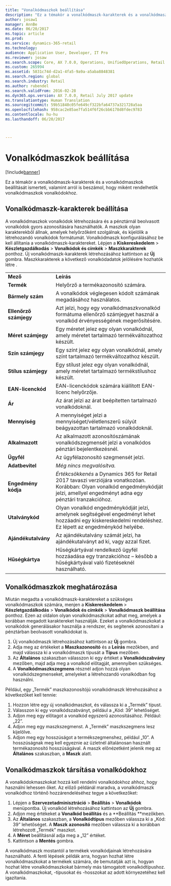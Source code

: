 ```yaml
---
title: "Vonalkódmaszkok beállítása"
description: "Ez a témakör a vonalkódmaszk-karakterek és a vonalkódmaszkok beállítását ismerteti, valamint arról is beszámol, hogy miként rendelhetők vonalkódmaszkok vonalkódokhoz."
author: josaw1
manager: AnnBe
ms.date: 06/20/2017
ms.topic: article
ms.prod: 
ms.service: dynamics-365-retail
ms.technology: 
audience: Application User, Developer, IT Pro
ms.reviewer: josaw
ms.search.scope: Core, AX 7.0.0, Operations, UnifiedOperations, Retail
ms.custom: 265994
ms.assetid: 5831c74d-d2a1-4fa5-9a9a-a5aba8848381
ms.search.region: global
ms.search.industry: Retail
ms.author: rubendel
ms.search.validFrom: 2016-02-28
ms.dyn365.ops.version: AX 7.0.0, Retail July 2017 update
ms.translationtype: Human Translation
ms.sourcegitcommit: 59b51840c05fe649cf322bfa64737a321728a5aa
ms.openlocfilehash: 958cac2e85ae7fa514f6f26cbb6178d8fdec9783
ms.contentlocale: hu-hu
ms.lasthandoff: 06/20/2017



---
```


# <a name="set-up-bar-code-masks"></a>Vonalkódmaszkok beállítása

[!include[banner](includes/banner.md)]


Ez a témakör a vonalkódmaszk-karakterek és a vonalkódmaszkok beállítását ismerteti, valamint arról is beszámol, hogy miként rendelhetők vonalkódmaszkok vonalkódokhoz.

<a name="set-up-bar-code-mask-characters"></a>Vonalkódmaszk-karakterek beállítása
-------------------------------

A vonalkódmaszkok vonalkódok létrehozására és a pénztárnál beolvasott vonalkódok gyors azonosítására használhatók. A maszkok olyan karakterekből állnak, amelyek helyőrzőként szolgálnak, és kijelölik a létrehozandó vonalkódok formátumát. Vonalkódmaszk konfigurálásához be kell állítania a vonalkódmaszk-karaktereket. Lépjen a **Kiskereskedelem** &gt; **Készletgazdálkodás** &gt; **Vonalkódok és címkék** &gt; **Maszkkarakterek** ponthoz. Új vonalkódmaszk-karakterek létrehozásához kattintson az **Új** gombra. Maszkkarakterek a következő vonalkódadatok jelölésére hozhatók létre .

|                      |                                                                                                                 |
|----------------------|-----------------------------------------------------------------------------------------------------------------|
| **Mező**            | **Leírás**                                                                                                 |
| **Termék**          | Helyőrző a termékazonosító számára.                                                                                     |
| **Bármely szám**       | A vonalkódok véglegesen kódolt számának megadásához használatos.                                                  |
| **Ellenőrző számjegy**      | Azt jelzi, hogy egy vonalkódmaszkvonalkód formátuma ellenőrző számjegyet használ a vonalkód érvényességének megerősítésére. |
| **Méret számjegy**       | Egy méretet jelez egy olyan vonalkódnál, amely méretet tartalmazó termékváltozathoz készült.                                 |
| **Szín számjegy**      | Egy színt jelez egy olyan vonalkódnál, amely színt tartalmazó termékváltozathoz készült.                               |
| **Stílus számjegy**      | Egy stílust jelez egy olyan vonalkódnál, amely méretet tartalmazó termékstílushoz készült.                             |
| **EAN-licenckód** | EAN-licenckódok számára kiállított EAN-licenc helyőrzője.                                                       |
| **Ár**            | Az árat jelzi az árat beépítetten tartalmazó vonalkódoknál.                                                                   |
| **Mennyiség**         | A mennyiséget jelzi a mennyiséget/véletlenszerű súlyút beágyazottan tartalmazó vonalkódoknál.                                                |
| **Alkalmazott**         | Az alkalmazott azonosítószámának vonalkódszegmensét jelzi a vonalkódos pénztári bejelentkezésnél.                                  |
| **Ügyfél**         | Az ügyfélazonosító szegmensét jelzi.                                                                                  |
| **Adatbevitel**       | *Még nincs megvalósítva.*                                                                                          |
| **Engedmény kódja**    | *Értékcsökkenés* a Dynamics 365 for Retail 2017 tavaszi verziójára vonatkozóan. Korábban: Olyan vonalkód engedménykódját jelzi, amellyel engedményt adna egy pénztári tranzakcióhoz.                                                                   |
| **Utalványkód**      | Olyan vonalkód engedménykódját jelzi, amelynek segítségével engedményt lehet hozzáadni egy kiskereskedelmi rendeléshez. Ez lépett az engedménykód helyébe.     |
| **Ajándékutalvány**        | Az ajándékutalvány számát jelzi, ha ajándékutalványt ad ki, vagy azzal fizet.                                               |
| **Hűségkártya**     | Hűségkártyával rendelkező ügyfél hozzáadása egy tranzakcióhoz – később a hűségkártyával való fizetéseknél használható.                             |

## <a name="define-bar-code-masks"></a>Vonalkódmaszkok meghatározása
Miután megadta a vonalkódmaszk-karaktereket a szükséges vonalkódmaszkok számára, menjen a **Kiskereskedelem** &gt; **Készletgazdálkodás** &gt; **Vonalkódok és címkék** &gt; **Vonalkódmaszk beállítása** ponthoz. Ezen az oldalon olyan vonalkódmaszkokat adhat meg, amelyek a korábban megadott karaktereket használják. Ezeket a vonalkódmaszkokat a vonalkódok generálásakor használja a rendszer, és segítenek azonosítani a pénztárban beolvasott vonalkódokat is.

1.  Új vonalkódmaszk létrehozásához kattintson az **Új** gombra.
2.  Adja meg az értékeket a **Maszkazonosító** és a **Leírás** mezőkben, and majd válassza ki a vonalkódmaszk típusát a **Típus** mezőben.
3.  Az **Általános** szakaszban válasszon ki egy értéket a **Vonalkódszabvány** mezőben, majd adja meg a vonalkód előtagját, amennyiben szükséges.
4.  A **Vonalkódmaszkszegmens** résznél adjon hozzá olyan vonalkódszegmenseket, amelyeket a létrehozandó vonalkódban fog használni.

Például, egy „Termék” maszkazonosítójú vonalkódmaszk létrehozásához a következőket kell tennie:

1.  Hozzon létre egy új vonalkódmaszkot, és válassza ki a „Termék” típust.
2.  Válasszon ki egy vonalkódszabványt, például a „Kód: 39” lehetőséget.
3.  Adjon meg egy előtagot a vonalkód egyszerű azonosításához. Például: „22”.
4.  Adjon meg egy maszkszegmenst. A „Termék” maszkszegmens lesz kijelölve.
5.  Adjon meg egy hosszúságot a termékszegmenshez, például „10”. A hosszúságnak meg kell egyeznie az üzletnél általánosan használt termékazonosító hosszúságával. A maszk előnézetként jelenik meg az **Általános** szakaszban, a **Maszk** alatt.

## <a name="assign-bar-code-masks-to-bar-codes"></a>Vonalkódmaszkok társítása vonalkódokhoz
A vonalkódokmaszkokat hozzá kell rendelni vonalkódokhoz ahhoz, hogy használni lehessen őket. Az előző példánál maradva, a vonalkódmaszk vonalkódhoz történő hozzárendeléséhez tegye a következőket:

1.  Lépjen a **Szervezetadminisztráció** &gt; **Beállítás** &gt; **Vonalkódok** menüpontba. Új vonalkód létrehozásához kattintson az **Új** gombra.
2.  Adjon meg értékeket a **Vonalkód** **beállítás** és a **Beállítás **mezőkben.
3.  Az **Általános** szakaszban, a **Vonalkódtípus** mezőben válassza ki a „Kód: 39” lehetőséget. A **Maszk** **azonosító** mezőben válassza ki a korábban létrehozott „Termék” maszkot.
4.  A **Méret** beállításnál adja meg a „12” értéket.
5.  Kattintson a **Mentés** gombra.

A vonalkódmaszk mostantól a termékek vonalkódjainak létrehozására használható. A fenti lépések példák arra, hogyan hozhat létre vonalkódmaszkokat a termékek számára, de bemutatják azt is, hogyan hozhat létre vonalkódmaszkokat bármely más támogatott vonalkódtípushoz. A vonalkódmaszkokat, -típusokat és -hosszokat az adott környezetéhez kell igazítania.




